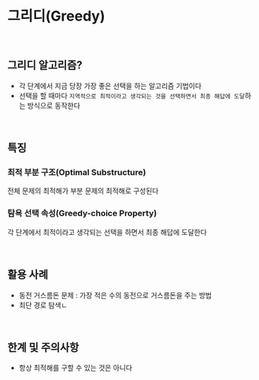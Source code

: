 # 그리디(Greedy)

<br/>

## 그리디 알고리즘?

- 각 단계에서 지금 당장 가장 좋은 선택을 하는 알고리즘 기법이다
- 선택을 할 때마다 `지역적으로 최적이라고 생각되는 것을 선택하면서 최종 해답에 도달`하는 방식으로 동작한다

<br/>

## 특징

### 최적 부분 구조(Optimal Substructure)

전체 문제의 최적해가 부분 문제의 최적해로 구성된다

### 탐욕 선택 속성(Greedy-choice Property)

각 단계에서 최적이라고 생각되는 선택을 하면서 최종 해답에 도달한다

<br/>

## 활용 사례

- 동전 거스름돈 문제 : 가장 적은 수의 동전으로 거스름돈을 주는 방법
- 최단 경로 탐색ㄴ

<br/>

## 한계 및 주의사항

- 항상 최적해를 구할 수 있는 것은 아니다
